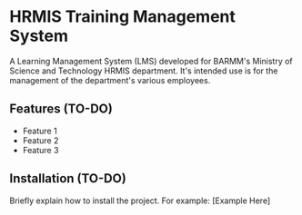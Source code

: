 # HRMIS Training Management System

A Learning Management System (LMS) developed for BARMM's Ministry of Science and Technology HRMIS department. It's intended use is for the management of the department's various employees.

## Features (TO-DO)

- Feature 1
- Feature 2
- Feature 3

## Installation (TO-DO)

Briefly explain how to install the project. For example: [Example Here]

<!-- ```bash
git clone https://github.com/yourusername/yourproject.git
cd yourproject -->
